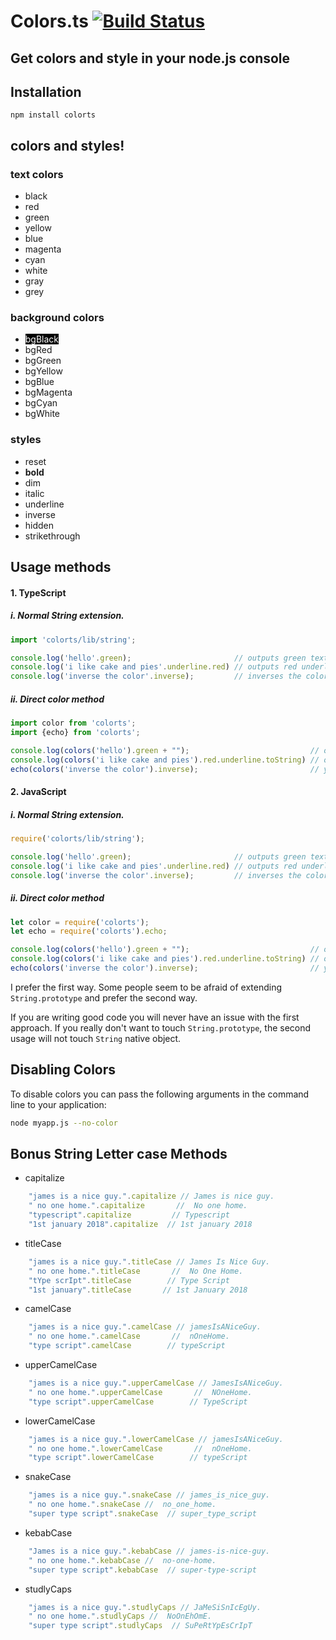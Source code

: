 # Colors.ts  [![Build Status](https://travis-ci.org/shaselle/colors.ts.svg?branch=master)](https://travis-ci.org/shaselle/colors.ts)

## Get colors and style in your node.js console

## Installation

    npm install colorts

## colors and styles!

### text colors

  - black
  - red
  - green
  - yellow
  - blue
  - magenta
  - cyan
  - white
  - gray
  - grey

### background colors

  - <span style="color:white;background:black">bgBlack</span>
  - bgRed
  - bgGreen
  - bgYellow
  - bgBlue
  - bgMagenta
  - bgCyan
  - bgWhite

### styles

  - reset
  - <span style="font-weight:700;">bold</span>
  - dim
  - italic
  - underline
  - inverse
  - hidden
  - strikethrough

## Usage methods
#### 1. TypeScript
##### i. Normal String extension.

```ts
import 'colorts/lib/string';

console.log('hello'.green);                       // outputs green text
console.log('i like cake and pies'.underline.red) // outputs red underlined text
console.log('inverse the color'.inverse);         // inverses the color

```

##### ii. Direct color method

```ts
import color from 'colorts';
import {echo} from 'colorts';

console.log(colors('hello').green + "");                           // outputs green text
console.log(colors('i like cake and pies').red.underline.toString) // outputs red underlined text
echo(colors('inverse the color').inverse);                         // you can use echo to console.log safe colorts

```

#### 2. JavaScript
##### i. Normal String extension.

```js
require('colorts/lib/string');

console.log('hello'.green);                       // outputs green text
console.log('i like cake and pies'.underline.red) // outputs red underlined text
console.log('inverse the color'.inverse);         // inverses the color

```

##### ii. Direct color method

```js
let color = require('colorts');
let echo = require('colorts').echo;

console.log(colors('hello').green + "");                           // outputs green text
console.log(colors('i like cake and pies').red.underline.toString) // outputs red underlined text
echo(colors('inverse the color').inverse);                         // you can use echo to console.log safe colorts

```

I prefer the first way. Some people seem to be afraid of extending `String.prototype` and prefer the second way. 

If you are writing good code you will never have an issue with the first approach. If you really don't want to
touch `String.prototype`, the second usage will not touch `String` native object.

## Disabling Colors

To disable colors you can pass the following arguments in the command line to your application:

```bash
node myapp.js --no-color
```

## Bonus String Letter case Methods

- capitalize
```js
    "james is a nice guy.".capitalize // James is nice guy.
    " no one home.".capitalize       //  No one home.
    "typescript".capitalize         // Typescript
    "1st january 2018".capitalize  // 1st january 2018
```
- titleCase
```js
    "james is a nice guy.".titleCase // James Is Nice Guy.
    " no one home.".titleCase       //  No One Home.
    "tYpe scrIpt".titleCase        // Type Script
    "1st january".titleCase       // 1st January 2018
```
- camelCase
```js
    "james is a nice guy.".camelCase // jamesIsANiceGuy.
    " no one home.".camelCase       //  nOneHome.
    "type script".camelCase        // typeScript
```
- upperCamelCase
```js
    "james is a nice guy.".upperCamelCase // JamesIsANiceGuy.
    " no one home.".upperCamelCase       //  NOneHome.
    "type script".upperCamelCase        // TypeScript
```
- lowerCamelCase
```js
    "james is a nice guy.".lowerCamelCase // jamesIsANiceGuy.
    " no one home.".lowerCamelCase       //  nOneHome.
    "type script".lowerCamelCase        // typeScript
```

- snakeCase
```js
    "james is a nice guy.".snakeCase // james_is_nice_guy.
    " no one home.".snakeCase //  no_one_home.
    "super type script".snakeCase  // super_type_script
```
- kebabCase
```js
    "James is a nice guy.".kebabCase // james-is-nice-guy.
    " no one home.".kebabCase //  no-one-home.
    "super type script".kebabCase  // super-type-script
```
- studlyCaps
```js
    "james is a nice guy.".studlyCaps // JaMeSiSnIcEgUy.
    " no one home.".studlyCaps //  NoOnEhOmE.
    "super type script".studlyCaps  // SuPeRtYpEsCrIpT
```
